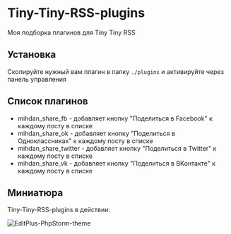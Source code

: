Tiny-Tiny-RSS-plugins
=====================
Моя подборка плагинов для Tiny Tiny RSS

Установка
---------
Скопируйте нужный вам плагин в папку `./plugins` и активируйте через панель управления

Список плагинов
---------------

* mihdan_share_fb - добавляет кнопку "Поделиться в Facebook" к каждому посту в списке
* mihdan_share_ok - добавляет кнопку "Поделиться в Одноклассниках" к каждому посту в списке
* mihdan_share_twitter - добавляет кнопку "Поделиться в Twitter" к каждому посту в списке
* mihdan_share_vk - добавляет кнопку "Поделиться в ВКонтакте" к каждому посту в списке

Миниатюра
---------
Tiny-Tiny-RSS-plugins в действии:

![EditPlus-PhpStorm-theme](https://raw.github.com/mihdan/Tiny-Tiny-RSS-plugins/master/images/screenshot.png)
